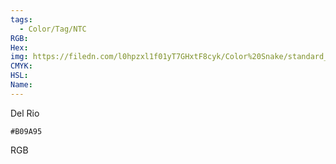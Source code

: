 ```yaml
---
tags:
  - Color/Tag/NTC
RGB:
Hex:
img: https://filedn.com/l0hpzxl1f01yT7GHxtF8cyk/Color%20Snake/standard_csv_to_svg/B09A95.svg
CMYK:
HSL:
Name:
---
```

Del Rio
```palette
#B09A95
```
RGB
